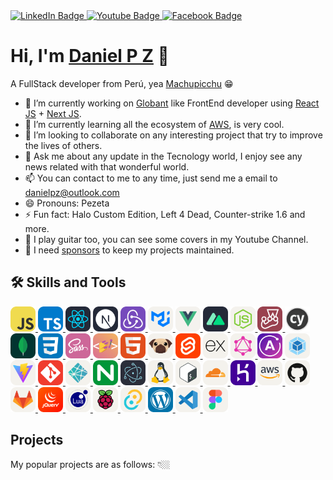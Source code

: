 <div id="badges">
  <a href="https://www.linkedin.com/in/daniel-pisconte-zevallos">
    <img src="https://img.shields.io/badge/LinkedIn-blue?style=for-the-badge&logo=linkedin&logoColor=white" alt="LinkedIn Badge"/>
  </a>
  <a href="https://www.youtube.com/channel/UCtzcWby9jUUE9xyg2n0bE2w">
    <img src="https://img.shields.io/badge/YouTube-red?style=for-the-badge&logo=youtube&logoColor=white" alt="Youtube Badge"/>
  </a>
  <a href="https://www.facebook.com/dapize">
    <img src="https://img.shields.io/badge/Facebook-blue?style=for-the-badge&logo=facebook&logoColor=white" alt="Facebook Badge"/>
  </a>
</div>

# Hi, I'm [Daniel P Z](https://www.danielpz.com) 👋

A FullStack developer from Perú, yea [Machupicchu](https://www.machupicchu.gob.pe/) 😁

- 🔭 I’m currently working on [Globant](https://www.globant.com/) like FrontEnd developer using [React JS](https://reactjs.org/) + [Next JS](https://nextjs.org).
- 🌱 I’m currently learning all the ecosystem of [AWS](https://aws.amazon.com), is very cool.
- 👯 I’m looking to collaborate on any interesting project that try to improve the lives of others.
- 💬 Ask me about any update in the Tecnology world, I enjoy see any news related with that wonderful world.
- 📫 You can contact to me to any time, just send me a email to danielpz@outlook.com
- 😄 Pronouns: Pezeta
- ⚡ Fun fact: Halo Custom Edition, Left 4 Dead, Counter-strike 1.6 and more.
- 🎸 I play guitar too, you can see some covers in my Youtube Channel.
- 💖 I need [sponsors](https://www.buymeacoffee.com/danielpz) to keep my projects maintained.


## 🛠 Skills and Tools

<div>
    <a href="https://developer.mozilla.org/en-US/docs/Web/JavaScript" title="Javascript" target="_blank">
    <img src="https://raw.githubusercontent.com/dapize/dapize/main/icons/JavaScript.svg" width="40" height="40">
    </a>
    <a href="https://www.typescriptlang.org/" title="TypeScript" target="_blank">
        <img src="https://raw.githubusercontent.com/dapize/dapize/main/icons/TypeScript.svg" width="40" height="40">
    </a>
    <a href="https://reactjs.org" title="React JS" target="_blank">
        <img src="https://raw.githubusercontent.com/dapize/dapize/main/icons/React-Dark.svg" width="40" height="40">
    </a>
    <a href="https://nextjs.org/" title="NextJS" target="_blank">
        <img src="https://raw.githubusercontent.com/dapize/dapize/main/icons/NextJS-Dark.svg" width="40" height="40">
    </a>
    <a href="https://redux-toolkit.js.org/" title="Redux Toolkit" target="_blank">
        <img src="https://raw.githubusercontent.com/dapize/dapize/main/icons/Redux.svg" width="40" height="40">
    </a>
    <a href="https://mui.com" title="MaterialUI" target="_blank">
        <img src="https://raw.githubusercontent.com/dapize/dapize/main/icons/MaterialUI-Light.svg" width="40" height="40">
    </a>
    <a href="https://vuejs.org/" title="VueJS" target="_blank">
        <img src="https://raw.githubusercontent.com/dapize/dapize/main/icons/VueJS-Light.svg" width="40" height="40">
    </a>
    <a href="https://v3.nuxtjs.org/" title="Nuxt JS" target="_blank">
        <img src="https://raw.githubusercontent.com/dapize/dapize/main/icons/NuxtJS-Dark.svg" width="40" height="40">
    </a>
    <a href="https://nodejs.org" title="NodeJS" target="_blank">
        <img src="https://raw.githubusercontent.com/dapize/dapize/main/icons/NodeJS-Light.svg" width="40" height="40">
    </a>
    <a href="https://jestjs.io" title="Jest" target="_blank">
        <img src="https://raw.githubusercontent.com/dapize/dapize/main/icons/Jest.svg" width="40" height="40">
    </a>
    <a href="https://www.cypress.io/" title="Cypress" target="_blank">
        <img src="https://raw.githubusercontent.com/dapize/dapize/main/icons/cypress.svg" width="40" height="40">
    </a>
    <a href="https://www.mongodb.com" title="MongoDB" target="_blank">
        <img src="https://raw.githubusercontent.com/dapize/dapize/main/icons/MongoDB.svg" width="40" height="40">
    </a>
    <a href="https://developer.mozilla.org/en-US/docs/Web/CSS" title="CSS" target="_blank">
        <img src="https://raw.githubusercontent.com/dapize/dapize/main/icons/CSS.svg" width="40" height="40">
    </a>
    <a href="https://sass-lang.com" title="Sass" target="_blank">
        <img src="https://raw.githubusercontent.com/dapize/dapize/main/icons/Sass.svg" width="40" height="40">
    </a>
    <a href="https://styled-components.com/" title="StyledComponents" target="_blank">
        <img src="https://raw.githubusercontent.com/dapize/dapize/main/icons/StyledComponents.svg" width="40" height="40">
    </a>
    <a href="https://developer.mozilla.org/en-US/docs/Learn/Getting_started_with_the_web/HTML_basics" title="HTML" target="_blank">
        <img src="https://raw.githubusercontent.com/dapize/dapize/main/icons/HTML.svg" width="40" height="40">
    </a>
    <a href="https://svelte.dev/" title="Pug" target="_blank">
        <img src="https://raw.githubusercontent.com/dapize/dapize/main/icons/Pug-Light.svg" width="40" height="40">
    </a>
    <a href="https://pugjs.org" title="Svelte" target="_blank">
        <img src="https://raw.githubusercontent.com/dapize/dapize/main/icons/Svelte.svg" width="40" height="40">
    </a>
    <a href="https://expressjs.com" title="ExpressJS" target="_blank">
        <img src="https://raw.githubusercontent.com/dapize/dapize/main/icons/ExpressJS-Light.svg" width="40" height="40">
    </a>
    <a href="https://graphql.org" title="GraphQL" target="_blank">
        <img src="https://raw.githubusercontent.com/dapize/dapize/main/icons/GraphQL-Light.svg" width="40" height="40">
    </a>
    <a href="https://www.apollographql.com" title="Apollo" target="_blank">
        <img src="https://raw.githubusercontent.com/dapize/dapize/main/icons/Apollo.svg" width="40" height="40">
    </a>
    <a href="https://webpack.js.org" title="Webpack" target="_blank">
        <img src="https://raw.githubusercontent.com/dapize/dapize/main/icons/Webpack-Light.svg" width="40" height="40">
    </a>
    <a href="https://vitejs.dev" title="Vite" target="_blank">
        <img src="https://raw.githubusercontent.com/dapize/dapize/main/icons/Vite-Light.svg" width="40" height="40">
    </a>
    <a href="https://git-scm.com" title="Git" target="_blank">
        <img src="https://raw.githubusercontent.com/dapize/dapize/main/icons/Git.svg" width="40" height="40">
    </a>
    <a href="https://www.netlify.com" title="Netlify" target="_blank">
        <img src="https://raw.githubusercontent.com/dapize/dapize/main/icons/Netlify-Light.svg" width="40" height="40">
    </a>
    <a href="https://www.nginx.com" title="Nginx" target="_blank">
        <img src="https://raw.githubusercontent.com/dapize/dapize/main/icons/Nginx.svg" width="40" height="40">
    </a>
    <a href="https://www.electronjs.org" title="Electron JS" target="_blank">
        <img src="https://raw.githubusercontent.com/dapize/dapize/main/icons/Electron.svg" width="40" height="40">
    </a>
    <a href="https://es.wikipedia.org/wiki/GNU/Linux" title="Linux" target="_blank">
        <img src="https://raw.githubusercontent.com/dapize/dapize/main/icons/Linux-Light.svg" width="40" height="40">
    </a>
    <a href="https://es.wikipedia.org/wiki/Bash" title="Bash" target="_blank">
        <img src="https://raw.githubusercontent.com/dapize/dapize/main/icons/Bash-Light.svg" width="40" height="40">
    </a>
    <a href="https://www.cloudflare.com" title="Cloudflare" target="_blank">
        <img src="https://raw.githubusercontent.com/dapize/dapize/main/icons/Cloudflare-Light.svg" width="40" height="40">
    </a>
    <a href="https://www.heroku.com" title="Heroku" target="_blank">
        <img src="https://raw.githubusercontent.com/dapize/dapize/main/icons/Heroku.svg" width="40" height="40">
    </a>
    <a href="https://aws.amazon.com" title="AWS" target="_blank">
        <img src="https://raw.githubusercontent.com/dapize/dapize/main/icons/AWS-Light.svg" width="40" height="40">
    </a>
    <a href="https://github.com" title="Github" target="_blank">
        <img src="https://raw.githubusercontent.com/dapize/dapize/main/icons/Github-Light.svg" width="40" height="40">
    </a>
    <a href="https://www.gitlab.com" title="Gitlab" target="_blank">
        <img src="https://raw.githubusercontent.com/dapize/dapize/main/icons/GitLab-Light.svg" width="40" height="40">
    </a>
    <a href="https://jquery.com" title="JQuery" target="_blank">
        <img src="https://raw.githubusercontent.com/dapize/dapize/main/icons/JQuery.svg" width="40" height="40">
    </a>
    <a href="https://www.lua.org" title="Lua" target="_blank">
        <img src="https://raw.githubusercontent.com/dapize/dapize/main/icons/Lua-Light.svg" width="40" height="40">
    </a>
    <a href="https://www.raspberrypi.org" title="Raspberry Pi" target="_blank">
        <img src="https://raw.githubusercontent.com/dapize/dapize/main/icons/RaspberryPi-Light.svg" width="40" height="40">
    </a>
    <a href="https://tauri.studio" title="Tauri" target="_blank">
        <img src="https://raw.githubusercontent.com/dapize/dapize/main/icons/Tauri-Light.svg" width="40" height="40">
    </a>
    <a href="https://wordpress.org" title="Wordpress" target="_blank">
        <img src="https://raw.githubusercontent.com/dapize/dapize/main/icons/Wordpress.svg" width="40" height="40">
    </a>
    <a href="https://code.visualstudio.com" title="VSCode" target="_blank">
        <img src="https://raw.githubusercontent.com/dapize/dapize/main/icons/VSCode-Light.svg" width="40" height="40">
    </a>
    <a href="https://www.figma.com" title="Figma" target="_blank">
        <img src="https://raw.githubusercontent.com/dapize/dapize/main/icons/Figma-Light.svg" width="40" height="40">
    </a>
</div>

## Projects
My popular projects are as follows: 👇🏼
